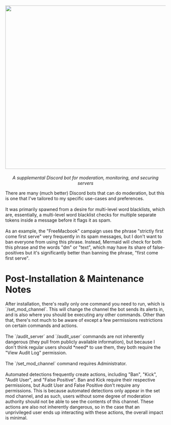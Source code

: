 <h1 align="center">
<img width="2048" height="512" alt="mermaid_full" src="https://github.com/user-attachments/assets/209c814d-223c-40fd-bee5-6c89b5f75089" />
</h1>
<p align="center"><i>A supplemental Discord bot for moderation, monitoring, and securing servers</i></p>
<p>There are many (much better) Discord bots that can do moderation, but this is one that I've tailored to my specific use-cases and preferences.
<br><br>
It was primarily spawned from a desire for multi-level word blacklists, which are, essentially, a multi-level word blacklist checks for multiple separate tokens inside a message before it flags it as spam.
<br><br>
As an example, the "FreeMacbook" campaign uses the phrase "strictly first come first serve" very frequently in its spam messages, but I don't want to ban everyone from using this phrase. Instead, Mermaid will check for both this phrase and the words "dm" or "text", which may have its share of false-positives but it's significantly better than banning the phrase, "first come first serve".
</p>
<h1>Post-Installation & Maintenance Notes</h1>
<p>
After installation, there's really only one command you need to run, which is `/set_mod_channel`. This will change the channel the bot sends its alerts in, and is also where you should be executing any other commands. Other than that, there's not much to be aware of except a few permissions restrictions on certain commands and actions.
<br><br>
The `/audit_server` and `/audit_user` commands are not inherently dangerous (they pull from publicly available information), but because I don't think regular users should *need* to use them, they both require the "View Audit Log" permission.
<br><br>
The `/set_mod_channel` command requires Administrator.
<br><br>
Automated detections frequently create actions, including "Ban", "Kick", "Audit User", and "False Positive". Ban and Kick require their respective permissions, but Audit User and False Positive don't require any permissions. This is because automated detections only appear in the set mod channel, and as such, users without some degree of moderation authority should not be able to see the contents of this channel. These actions are also not inherently dangerous, so in the case that an unprivileged user ends up interacting with these actions, the overall impact is minimal.
</p>
